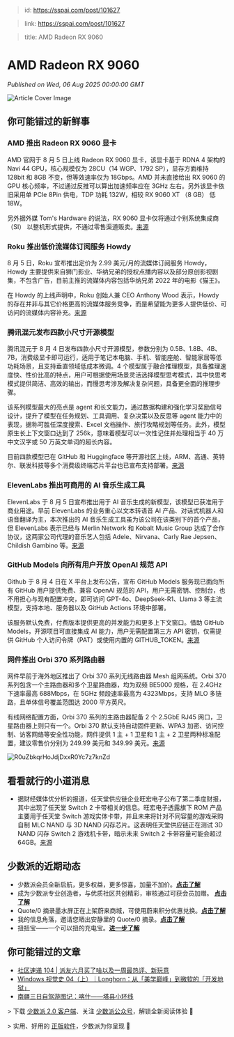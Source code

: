 > id: https://sspai.com/post/101627

> link: https://sspai.com/post/101627

> title: AMD Radeon RX 9060

# AMD Radeon RX 9060
_Published on Wed, 06 Aug 2025 00:00:00 GMT_

![Article Cover Image](https://cdnfile.sspai.com/2025/8/6/article/0466bef4-6e1c-45e9-bfba-39ba811b351a.png)  

你可能错过的新鲜事
---------

### AMD 推出 Radeon RX 9060 显卡

AMD 官网于 8 月 5 日上线 Radeon RX 9060 显卡，该显卡基于 RDNA 4 架构的 Navi 44 GPU，核心规模仅为 28CU（14 WGP、1792 SP），显存方面维持 128bit 和 8GB 不变，但等效速率仅为 18Gbps。AMD 并未直接给出 RX 9060 的 GPU 核心频率，不过通过反推可以算出加速频率应在 3GHz 左右。另外该显卡依旧采用单 PCIe 8Pin 供电，TDP 功耗 132W，相较 RX 9060 XT （8 GB） 低 18W。

另外据外媒 Tom's Hardware 的说法，RX 9060 显卡仅将通过个别系统集成商 （SI） 以整机形式提供，不通过零售渠道贩卖。[来源](https://www.ithome.com/0/873/068.htm)

### Roku 推出低价流媒体订阅服务 Howdy

8 月 5 日，Roku 宣布推出定价为 2.99 美元/月的流媒体订阅服务 Howdy，Howdy 主要提供来自狮门影业、华纳兄弟的授权点播内容以及部分原创影视剧集，不包含广告，目前主推的流媒体内容包括华纳兄弟 2022 年的电影《猫王》。

在 Howdy 的上线声明中，Roku 创始人兼 CEO Anthony Wood 表示，Howdy 的存在并非与其它价格更高的流媒体服务竞争，而是希望能为更多人提供低价、可访问的流媒体内容补充。[来源](https://www.theverge.com/tv/718894/roku-howdy-subscription-service)

### 腾讯混元发布四款小尺寸开源模型

腾讯混元于 8 月 4 日发布四款小尺寸开源模型，参数分别为 0.5B、1.8B、4B、7B，消费级显卡即可运行，适用于笔记本电脑、手机、智能座舱、智能家居等低功耗场景，且支持垂直领域低成本微调。4 个模型属于融合推理模型，具备推理速度快、性价比高的特点，用户可根据使用场景灵活选择模型思考模式，其中快思考模式提供简洁、高效的输出，而慢思考涉及解决复杂问题，具备更全面的推理步骤。

该系列模型最大的亮点是 agent 和长文能力，通过数据构建和强化学习奖励信号设计，提升了模型在任务规划、工具调用、复杂决策以及反思等 agent 能力中的表现，据称可胜任深度搜索、Excel 文档操作、旅行攻略规划等任务。此外，模型原生长上下文窗口达到了 256k，意味着模型可以一次性记住并处理相当于 40 万中文汉字或 50 万英文单词的超长内容。

目前四款模型已在 GitHub 和 Huggingface 等开源社区上线，ARM、高通、英特尔、联发科技等多个消费级终端芯片平台也已宣布支持部署。[来源](https://www.ithome.com/0/872/926.htm)

### ElevenLabs 推出可商用的 AI 音乐生成工具

ElevenLabs 于 8 月 5 日宣布推出用于 AI 音乐生成的新模型，该模型已获准用于商业用途。早前 ElevenLabs 的业务重心以文本转语音 AI 产品、对话式机器人和语音翻译为主，本次推出的 AI 音乐生成工具虽为该公司在该类别下的首个产品，但 ElevenLabs 表示已经与 Merlin Network 和 Kobalt Music Group 达成了合作协议，这两家公司代理的音乐艺人包括 Adele、Nirvana、Carly Rae Jepsen、Childish Gambino 等。[来源](https://techcrunch.com/2025/08/05/elevenlabs-launches-an-ai-music-generator-which-it-claims-is-cleared-for-commercial-use/)

### GitHub Models 向所有用户开放 OpenAI 规范 API

Github 于 8 月 4 日在 X 平台上发布公告，宣布 GitHub Models 服务现已面向所有 GitHub 用户提供免费、兼容 OpenAI 规范的 API，用户无需密钥、控制台，也不用担心与现有配置冲突，即可访问 GPT-4o、DeepSeek-R1、Llama 3 等主流模型，支持本地、服务器以及 GitHub Actions 环境中部署。

该服务默认免费，付费版本提供更高的并发能力和更多上下文窗口。借助 GitHub Models，开源项目可直接集成 AI 能力，用户无需配置第三方 API 密钥，仅需提供 GitHub 个人访问令牌（PAT）或使用内置的 GITHUB\_TOKEN。[来源](https://www.ithome.com/0/873/098.htm)

### 网件推出 Orbi 370 系列路由器

网件早前于海外地区推出了 Orbi 370 系列无线路由器 Mesh 组网系统。Orbi 370 系列包含一个主路由器和多个卫星路由器，均为双频 BE5000 规格，在 2.4GHz 下速率最高 688Mbps，在 5GHz 频段速率最高为 4323Mbps，支持 MLO 多链路，且单体信号覆盖范围达 2000 平方英尺。

有线网络配置方面，Orbi 370 系列的主路由器配备 2 个 2.5GbE RJ45 网口，卫星路由器上则只有一个。Orbi 370 默认支持自动固件更新、WPA3 加密、访问控制、访客网络等安全性功能，网件提供 1 主 + 1 卫星和 1 主 + 2 卫星两种标准配置，建议零售价分别为 249.99 美元和 349.99 美元。[来源](https://www.ithome.com/0/872/960.htm)

![R0uZbkqrHoJdjDxxR0Yc7z7knZd](https://cdnfile.sspai.com/editor/u_/d292ojtb34t8463uoev0.png?imageView2/2/w/1120/q/90/interlace/1/ignore-error/1/format/webp)

看看就行的小道消息
---------

-   据财经媒体优分析的报道，任天堂供应链企业旺宏电子公布了第二季度财报，其中出现了任天堂 Switch 2 卡带相关的信息。旺宏电子透露旗下 ROM 产品主要用于任天堂 Switch 游戏实体卡带，并且未来将针对不同容量的游戏采购自制 MLC NAND 与 3D NAND 闪存芯片。这表明任天堂供应链正在测试 3D NAND 闪存 Switch 2 游戏机卡带，暗示未来 Switch 2 卡带容量可能会超过 64GB。[来源](https://www.ithome.com/0/873/078.htm)

少数派的近期动态
--------

-   少数派会员全新启航，更多权益，更多惊喜，加量不加价。[**点击了解**](https://sspai.com/post/101440)
-   成为少数派专业创造者，与优质社区共创精彩，审核通过可获会员加赠。 [**点击了解**](https://sspai.com/page/verified/)
-   Quote/0 摘录墨水屏正在上架蔚来商城，可使用蔚来积分优惠兑换。[**点击了解**](https://sspai.com/link?target=https%3A%2F%2Fl.nio.cn%2Fi2XiUXn)
-   我的信息角落，邀请您晒出安静里的 Quote/0 摘录。[**点击了解**](https://sspai.com/post/101517)
-   扭扭宝——一个可以扭的充电宝。[**进一步了解**](https://sspai.com/create/blacktime)

你可能错过的文章
--------

-   [社区速递 104 | 派友六月买了啥以及一周最热评、新玩意](https://sspai.com/post/101600)
-   [Windows 视觉史 04（上）｜Longhorn：从「美学巅峰」到微软的「开发地狱」](https://sspai.com/post/89445)
-   [南疆三日自驾游图记：喀什——塔县小环线](https://sspai.com/post/101339)

\> 下载 [少数派 2.0 客户端](https://sspai.com/page/client)、关注 [少数派公众号](https://sspai.com/s/J71e)，解锁全新阅读体验 📰

\> 实用、好用的 [正版软件](https://sspai.com/mall)，少数派为你呈现 🚀
